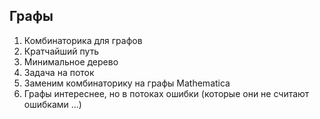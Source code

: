 ## Графы

1. Комбинаторика для графов
2. Кратчайший путь
3. Минимальное дерево
4. Задача на поток
5. Заменим комбинаторику на графы Mathematica
6. Графы интереснее, но в потоках ошибки (которые они не считают ошибками ...)
